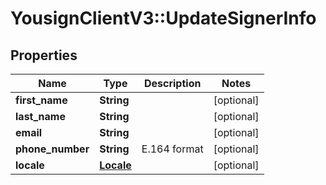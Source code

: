 # YousignClientV3::UpdateSignerInfo

## Properties
Name | Type | Description | Notes
------------ | ------------- | ------------- | -------------
**first_name** | **String** |  | [optional] 
**last_name** | **String** |  | [optional] 
**email** | **String** |  | [optional] 
**phone_number** | **String** | E.164 format | [optional] 
**locale** | [**Locale**](Locale.md) |  | [optional] 

